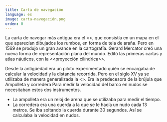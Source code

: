 ```yaml
---
title: Carta de navegación
language: es
image: carta-navegación.png
orden: 0
---
```


La carta de navegar más antigua era el <<portulano>>, que consistía en un mapa en el que aparecían dibujados los rumbos, en forma de tela de araña. Pero en 1569 se produjo un gran avance en la cartografía. Gerard Mercator creó una nueva forma de representación plana del mundo. Editó las primeras cartas y atlas náuticos, con la <<proyección cilíndrica>>.

Desde la antigüedad era un piloto experimentado quién se encargaba de calcular la velocidad y la distancia recorrida. Pero en el siglo XV ya se utilizaba de manera generalizada la <<aguja de marear>>. Era la predecesora de la brújula que Ampolleta y corredera Para medir la velocidad del barco en nudos se necesitaban estos dos instrumentos.

- La ampolleta era un reloj de arena que se utilizaba para medir el tiempo.
- La corredera era una cuerda a la que se le hacía un nudo cada 13 metros. Se iba soltando la cuerda durante 30 segundos. Así se calculaba la velocidad en nudos.
